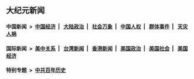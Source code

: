 ## 大纪元新闻

#### 中国新闻 &nbsp;>&nbsp; [中国经济](indexes/ncid283/README.md?07170445) &nbsp;| &nbsp; [大陆政治](indexes/ncid277/README.md?07170445) &nbsp;| &nbsp; [社会万象](indexes/ncid282/README.md?07170445) &nbsp;| &nbsp; [中国人权](indexes/ncid278/README.md?07170445) &nbsp;| &nbsp; [群体事件](indexes/ncid279/README.md?07170445) &nbsp;| &nbsp; [天灾人祸](indexes/ncid280/README.md?07170445)

#### 国际新闻 &nbsp;>&nbsp; [美中关系](indexes/nf1412576/README.md?07170445) &nbsp;| &nbsp; [台湾新闻](indexes/ncid1349361/README.md?07170445) &nbsp;| &nbsp; [香港新闻](indexes/ncid1349362/README.md?07170445) &nbsp;| &nbsp; [美国政治](indexes/ncid1078159/README.md?07170445) &nbsp;| &nbsp; [美国社会](indexes/ncid1078160/README.md?07170445) &nbsp;| &nbsp; [美国经济](indexes/ncid1078158/README.md?07170445)

#### 特别专题 &nbsp;>&nbsp; [中共百年历史](https://github.com/easy2view/epoch-special/blob/master/README.md?07170445)  
